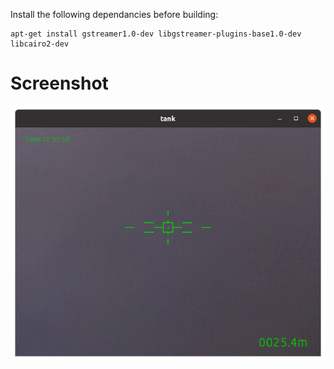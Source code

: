 
Install the following dependancies before building:
```
apt-get install gstreamer1.0-dev libgstreamer-plugins-base1.0-dev libcairo2-dev
```
# Screenshot
![The overlay](images/crosshair01.png)
